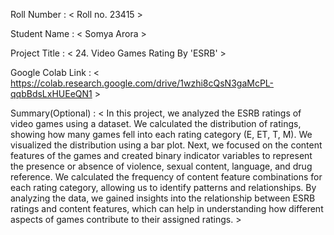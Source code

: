 Roll Number       :   < Roll no. 23415 >

Student Name      :   < Somya Arora >

Project Title     :   < 24. Video Games Rating By 'ESRB' >

Google Colab Link :   < https://colab.research.google.com/drive/1wzhi8cQsN3gaMcPL-qqbBdsLxHUEeQN1 >

Summary(Optional) :   < In this project, we analyzed the ESRB ratings of video games using a dataset. We calculated the distribution of ratings, showing how many games fell into each rating category (E, ET, T, M). We visualized the distribution using a bar plot. Next, we focused on the content features of the games and created binary indicator variables to represent the presence or absence of violence, sexual content, language, and drug reference. We calculated the frequency of content feature combinations for each rating category, allowing us to identify patterns and relationships. By analyzing the data, we gained insights into the relationship between ESRB ratings and content features, which can help in understanding how different aspects of games contribute to their assigned ratings. >

